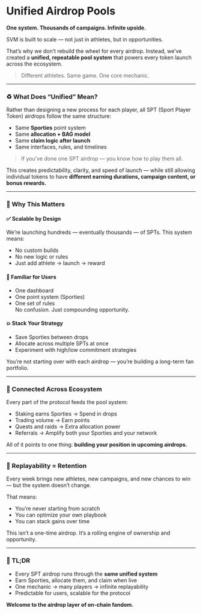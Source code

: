 # Unified Airdrop Pools

**One system. Thousands of campaigns. Infinite upside.**

SVM is built to scale — not just in athletes, but in opportunities.

That’s why we don’t rebuild the wheel for every airdrop. Instead, we’ve created a **unified, repeatable pool system** that powers every token launch across the ecosystem.

> Different athletes. Same game. One core mechanic.

***

### ♻️ What Does “Unified” Mean?

Rather than designing a new process for each player, all SPT (Sport Player Token) airdrops follow the same structure:

* Same **Sporties** point system
* Same **allocation + BAG model**
* Same **claim logic after launch**
* Same interfaces, rules, and timelines

> If you’ve done one SPT airdrop — you know how to play them all.

This creates predictability, clarity, and speed of launch — while still allowing individual tokens to have **different earning durations, campaign content, or bonus rewards.**

***

### 🧩 Why This Matters

#### ✅ Scalable by Design

We’re launching hundreds — eventually thousands — of SPTs. This system means:

* No custom builds
* No new logic or rules
* Just add athlete → launch → reward

#### 🧠 Familiar for Users

* One dashboard
* One point system (Sporties)
* One set of rules\
  No confusion. Just compounding opportunity.

#### 💥 Stack Your Strategy

* Save Sporties between drops
* Allocate across multiple SPTs at once
* Experiment with high/low commitment strategies

You’re not starting over with each airdrop — you’re building a long-term fan portfolio.

***

### 🔗 Connected Across Ecosystem

Every part of the protocol feeds the pool system:

* Staking earns Sporties → Spend in drops
* Trading volume → Earn points
* Quests and raids → Extra allocation power
* Referrals → Amplify both your Sporties and your network

All of it points to one thing: **building your position in upcoming airdrops.**

***

### 🔄 Replayability = Retention

Every week brings new athletes, new campaigns, and new chances to win — but the system doesn’t change.

That means:

* You’re never starting from scratch
* You can optimize your own playbook
* You can stack gains over time

This isn’t a one-time airdrop. It’s a rolling engine of ownership and opportunity.

***

### 🏁 TL;DR

* Every SPT airdrop runs through the **same unified system**
* Earn Sporties, allocate them, and claim when live
* One mechanic → many players → infinite replayability
* Predictable for users, scalable for the protocol

**Welcome to the airdrop layer of on-chain fandom.**
